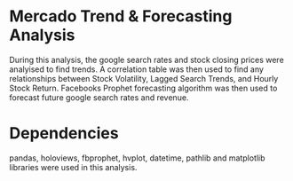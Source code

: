 # Mercado Trend & Forecasting Analysis
During this analysis, the google search rates and stock closing prices were analyised to find trends. A correlation table was then used to find any relationships between Stock Volatility, Lagged Search Trends, and Hourly Stock Return. Facebooks Prophet forecasting algorithm was then used to forecast future google search rates and revenue.

# Dependencies
pandas, holoviews, fbprophet, hvplot, datetime, pathlib and matplotlib libraries were used in this analysis.
